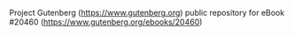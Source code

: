 Project Gutenberg (https://www.gutenberg.org) public repository for eBook #20460 (https://www.gutenberg.org/ebooks/20460)
